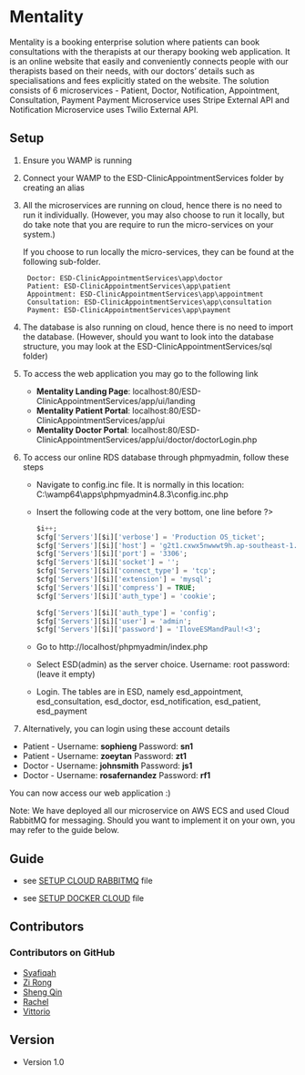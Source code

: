 Mentality
======
Mentality is a booking enterprise solution where patients can book consultations with the therapists at our therapy booking web application. It is an online website that easily and conveniently connects people with our therapists based on their needs, with our doctors’ details such as specialisations and fees explicitly stated on the website. 
The solution consists of 6 microservices - Patient, Doctor, Notification, Appointment, Consultation, Payment Payment Microservice uses Stripe External API and Notification Microservice uses Twilio External API. 



## Setup
1. Ensure you WAMP is running

2. Connect your WAMP to the ESD-ClinicAppointmentServices folder by creating an alias

3. All the microservices are running on cloud, hence there is no need to run it individually. (However, you may also choose to run it locally, but do take note that you are require to run the micro-services on your system.)  

	If you choose to run locally the micro-services, they can be found at the following sub-folder.
		
		Doctor: ESD-ClinicAppointmentServices\app\doctor
		Patient: ESD-ClinicAppointmentServices\app\patient
		Appointment: ESD-ClinicAppointmentServices\app\appointment
		Consultation: ESD-ClinicAppointmentServices\app\consultation
		Payment: ESD-ClinicAppointmentServices\app\payment

4. The database is also running on cloud, hence there is no need to import the database. (However, should you want to look into the database structure, you may look at the ESD-ClinicAppointmentServices/sql folder)

5. To access the web application you may go to the following link

   - **Mentality Landing Page**: localhost:80/ESD-ClinicAppointmentServices/app/ui/landing 
   - **Mentality Patient Portal**: localhost:80/ESD-ClinicAppointmentServices/app/ui
   - **Mentality Doctor Portal**: localhost:80/ESD-ClinicAppointmentServices/app/ui/doctor/doctorLogin.php

6. To access our online RDS database through phpmyadmin, follow these steps

   - Navigate to config.inc file. It is normally in this location: C:\wamp64\apps\phpmyadmin4.8.3\config.inc.php

   - Insert the following code at the very bottom, one line before ?>

     ```sql
     $i++;
     $cfg['Servers'][$i]['verbose'] = 'Production OS_ticket';
     $cfg['Servers'][$i]['host'] = 'g2t1.cxwx5nwwwt9h.ap-southeast-1.rds.amazonaws.com';
     $cfg['Servers'][$i]['port'] = '3306';
     $cfg['Servers'][$i]['socket'] = '';
     $cfg['Servers'][$i]['connect_type'] = 'tcp';
     $cfg['Servers'][$i]['extension'] = 'mysql';
     $cfg['Servers'][$i]['compress'] = TRUE;
     $cfg['Servers'][$i]['auth_type'] = 'cookie';
     
     $cfg['Servers'][$i]['auth_type'] = 'config';
     $cfg['Servers'][$i]['user'] = 'admin';
     $cfg['Servers'][$i]['password'] = 'IloveESMandPaul!<3';
     ```

   - Go to http://localhost/phpmyadmin/index.php

   - Select ESD(admin) as the server choice. Username: root password: (leave it empty) 

   - Login. The tables are in ESD, namely esd_appointment, esd_consultation, esd_doctor, esd_notification, esd_patient, esd_payment

7.  Alternatively, you can login using these account details

   - Patient - Username: **sophieng** Password: **sn1**
   - Patient - Username: **zoeytan** Password: **zt1**
   - Doctor - Username: **johnsmith** Password: **js1**
   - Doctor - Username: **rosafernandez** Password: **rf1**

You can now access our web application :)

Note: We have deployed all our microservice on AWS ECS and used Cloud RabbitMQ for messaging. Should you want to implement it on your own, you may refer to the guide below. 



## Guide

* see [SETUP CLOUD RABBITMQ](https://github.com/syafiqahmr/ESD-ClinicAppointmentServices/blob/master/SETUP_CLOUDRABBITMQ.md) file

* see [SETUP DOCKER CLOUD](https://github.com/syafiqahmr/ESD-ClinicAppointmentServices/blob/master/SETUP_DOCKERCLOUD.md) file

  

## Contributors

### Contributors on GitHub
* [Syafiqah](https://github.com/syafiqahmr)
* [Zi Rong](https://github.com/ZiRong27)
* [Sheng Qin](https://github.com//simshengqin)
* [Rachel](https://github.com/racheltoh)
* [Vittorio](https://github.com/[VittorioWeiLong](https://github.com/VittorioWeiLong))

## Version 
* Version 1.0
